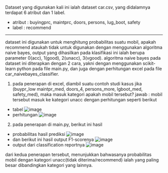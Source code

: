 Dataset yang digunakan kali ini ialah dataset car.csv, yang didalamnya terdapat 6 atribut dan 1 label.
- atribut : buyingprc, maintprc, doors, persons, lug_boot, safety
- label : recommend
---
dataset ini digunakan untuk menghitung probabilitas suatu mobil, apakah recommend ataukah tidak untuk digunakan dengan menggunakan algoritma naive bayes,
output yang dihasilkan pada klasifikasi ini ialah berupa parameter 0(acc), 1(good), 2(unacc), 3(vgood).
algoritma naive bayes pada dataset ini diterapkan dengan 2 cara, yakni dengan menggunakan scikit-learn python pada file main.py, 
dan juga dengan perhitungan excel pada file car_naivebayes_classifier.
1. pada penerapan di excel, diambil suatu contoh studi kasus jika (buypr_low maintpr_med, doors_4, persons_more, lgboot_med, safety_med), maka masuk kategori apakah mobil tersebut?
jawab : mobil tersebut masuk ke kategori unacc dengan perhitungan seperti berikut
- tabel
![image](https://user-images.githubusercontent.com/44889168/113506483-5c74d080-956f-11eb-9bda-f5b3c704f713.png)
- perhitungan
![image](https://user-images.githubusercontent.com/44889168/113506236-c8563980-956d-11eb-9c61-68f2c1093f9c.png)

2. pada penerapan di main.py, berikut ini hasil 
- probabilitas hasil prediksi
![image](https://user-images.githubusercontent.com/44889168/113506337-76fa7a00-956e-11eb-9c03-cdd27c3d7ab9.png)
- dan berikut ini hasil output F1-scorenya
![image](https://user-images.githubusercontent.com/44889168/113506349-94c7df00-956e-11eb-8dab-32a51e720a05.png)
- output dari classification reportnya
![image](https://user-images.githubusercontent.com/44889168/113506253-e1f78100-956d-11eb-837f-158cd1014e90.png)

dari kedua penerapan tersebut, menunjukkan bahwasanya probabilitas mobil dengan kategori unacc(tidak diterima/recommend) ialah yang paling besar dibandingkan kategori yang lainnya.
